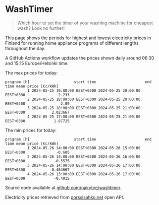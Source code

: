
# WashTimer

> Which hour to set the timer of your washing machine for cheapest wash? Look no further!

This page shows the periods for highest and lowest electricity prices in Finland 
for running home appliance programs of different lengths throughout the day. 

A GitHub Actions workflow updates the prices shown daily around 06:30 and 15:15 Europe/Helsinki time.

The max prices for today:

	program [h]                    start time                      end time mean price [€c/kWh]
	          1 2024-05-25 19:00:00 EEST+0300 2024-05-25 20:00:00 EEST+0300               2.233
	          2 2024-05-25 18:00:00 EEST+0300 2024-05-25 20:00:00 EEST+0300                2.09
	          3 2024-05-25 18:00:00 EEST+0300 2024-05-25 21:00:00 EEST+0300            2.023667
	          4 2024-05-25 17:00:00 EEST+0300 2024-05-25 21:00:00 EEST+0300             1.87725

The min prices for today:

	program [h]                    start time                      end time mean price [€c/kWh]
	          1 2024-05-26 14:00:00 EEST+0300 2024-05-26 15:00:00 EEST+0300              -0.605
	          2 2024-05-26 14:00:00 EEST+0300 2024-05-26 16:00:00 EEST+0300             -0.5575
	          3 2024-05-26 14:00:00 EEST+0300 2024-05-26 17:00:00 EEST+0300           -0.464667
	          4 2024-05-26 13:00:00 EEST+0300 2024-05-26 17:00:00 EEST+0300             -0.4015


Source code available at [github.com/nakytoe/washtimer](https://github.com/nakytoe/washtimer).

Electricity prices retrieved from [porssisahko.net](https://porssisahko.net/api) open API.
